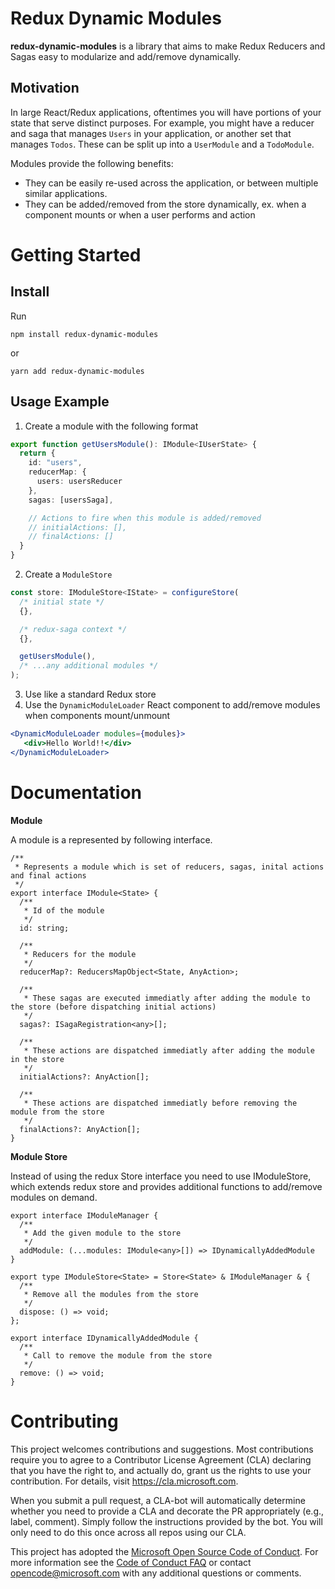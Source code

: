 # Redux Dynamic Modules
**redux-dynamic-modules** is a library that aims to make Redux Reducers and Sagas easy to modularize and add/remove dynamically. 

## Motivation
In large React/Redux applications, oftentimes you will have portions of your state that serve distinct purposes. For example, you might have a reducer and saga that manages `Users` in your application, or another set that manages `Todos`. These can be split up into a `UserModule` and a `TodoModule`. 

Modules provide the following benefits:
* They can be easily re-used across the application, or between multiple similar applications.
* They can be added/removed from the store dynamically, ex. when a component mounts or when a user performs and action

# Getting Started
## Install
Run 
```
npm install redux-dynamic-modules
```

or 
```
yarn add redux-dynamic-modules
```

## Usage Example
1. Create a module with the following format
```typescript
export function getUsersModule(): IModule<IUserState> {
  return {
    id: "users",
    reducerMap: {
      users: usersReducer
    },
    sagas: [usersSaga],

    // Actions to fire when this module is added/removed
    // initialActions: [],
    // finalActions: []
  }
}

```

2. Create a `ModuleStore`
```typescript
const store: IModuleStore<IState> = configureStore(
  /* initial state */
  {},

  /* redux-saga context */ 
  {},

  getUsersModule(), 
  /* ...any additional modules */
);
```

3. Use like a standard Redux store
4. Use the `DynamicModuleLoader` React component to add/remove modules when components mount/unmount
```jsx
<DynamicModuleLoader modules={modules}>
   <div>Hello World!!</div>
</DynamicModuleLoader>
``` 

# Documentation

**Module**

A module is a represented by following interface. 

```
/**
 * Represents a module which is set of reducers, sagas, inital actions and final actions
 */
export interface IModule<State> {
  /**
   * Id of the module
   */
  id: string;

  /**
   * Reducers for the module
   */
  reducerMap?: ReducersMapObject<State, AnyAction>;

  /**
   * These sagas are executed immediatly after adding the module to the store (before dispatching initial actions)
   */
  sagas?: ISagaRegistration<any>[];

  /**
   * These actions are dispatched immediatly after adding the module in the store
   */
  initialActions?: AnyAction[];

  /**
   * These actions are dispatched immediatly before removing the module from the store
   */
  finalActions?: AnyAction[];
}
```

**Module Store**

Instead of using the redux Store interface you need to use IModuleStore, which extends redux store and provides additional functions to add/remove modules on demand.

```
export interface IModuleManager {
  /**
   * Add the given module to the store
   */
  addModule: (...modules: IModule<any>[]) => IDynamicallyAddedModule
}

export type IModuleStore<State> = Store<State> & IModuleManager & {
  /**
   * Remove all the modules from the store
   */
  dispose: () => void;
};

export interface IDynamicallyAddedModule {
  /**
   * Call to remove the module from the store
   */
  remove: () => void;
}
```

# Contributing

This project welcomes contributions and suggestions.  Most contributions require you to agree to a
Contributor License Agreement (CLA) declaring that you have the right to, and actually do, grant us
the rights to use your contribution. For details, visit https://cla.microsoft.com.

When you submit a pull request, a CLA-bot will automatically determine whether you need to provide
a CLA and decorate the PR appropriately (e.g., label, comment). Simply follow the instructions
provided by the bot. You will only need to do this once across all repos using our CLA.

This project has adopted the [Microsoft Open Source Code of Conduct](https://opensource.microsoft.com/codeofconduct/).
For more information see the [Code of Conduct FAQ](https://opensource.microsoft.com/codeofconduct/faq/) or
contact [opencode@microsoft.com](mailto:opencode@microsoft.com) with any additional questions or comments.
